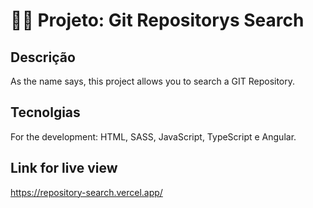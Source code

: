# 👨‍💻 Projeto: Git Repositorys Search

## Descrição

As the name says, this project allows you to search a GIT Repository.

## Tecnolgias

For the development: HTML, SASS, JavaScript, TypeScript e Angular.

## Link for live view

https://repository-search.vercel.app/
